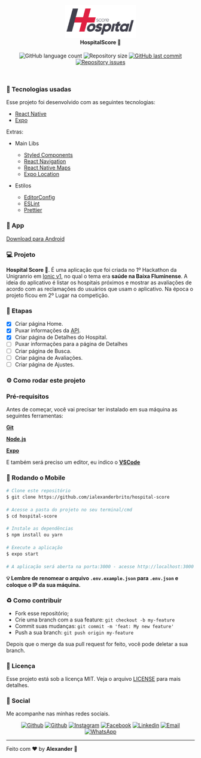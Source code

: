 <h4 align="center">
<img src="src/assets/logo.png" width="190px" /><br>
 <b>HospitalScore</b> 🏥
</h4>
<p align="center">
  <img alt="GitHub language count" src="https://img.shields.io/github/languages/count/ialexanderbrito/hospital-score.svg">

  <img alt="Repository size" src="https://img.shields.io/github/repo-size/ialexanderbrito/hospital-score.svg">
  
  <a href="https://github.com/ialexanderbrito/be-the-hero/commits/master">
    <img alt="GitHub last commit" src="https://img.shields.io/github/last-commit/ialexanderbrito/hospital-score.svg"></a>

  <a href="https://github.com/ialexanderbrito/be-the-hero/issues">
    <img alt="Repository issues" src="https://img.shields.io/github/issues/ialexanderbrito/hospital-score.svg"></a>
</p>

<br>

### :rocket: Tecnologias usadas
Esse projeto foi desenvolvido com as seguintes tecnologias:
- [React Native](https://reactnative.dev/)
- [Expo](https://expo.io/)

Extras:

- Main Libs
  - [Styled Components](https://styled-components.com/)
  - [React Navigation](https://reactnavigation.org/)
  - [React Native Maps](https://github.com/react-native-community/react-native-maps)
  - [Expo Location](https://docs.expo.io/versions/latest/sdk/location/)
  
- Estilos
  - [EditorConfig](https://editorconfig.org/)
  - [ESLint](https://eslint.org/)
  - [Prettier](https://prettier.io/)

### 📱 App

[Download para Android](#)

### 💻 Projeto

<b>Hospital Score 🏥</b>. É uma aplicação que foi criada no 1º Hackathon da Unigranrio em [Ionic v1](https://github.com/ialexanderbrito/HospitalScore), 
no qual o tema era <b>saúde na Baixa Fluminense</b>. A ideia do aplicativo é listar os hospitais próximos e mostrar as avaliações de acordo
com as reclamações do usuários que usam o aplicativo. Na época o projeto ficou em 2º Lugar na competição.

### 📃 Etapas

- [x] Criar página Home.
- [x] Puxar informações da [API](https://github.com/ialexanderbrito/api-hospital-score).
- [x] Criar página de Detalhes do Hospital.
- [ ] Puxar informações para a página de Detalhes
- [ ] Criar página de Busca.
- [ ] Criar página de Avaliações.
- [ ] Criar página de Ajustes.

### ⚙ Como rodar este projeto

### Pré-requisitos

Antes de começar, você vai precisar ter instalado em sua máquina as seguintes ferramentas:

<b>[Git](https://git-scm.com)</b>

<b>[Node.js](https://nodejs.org/en/)</b>

<b>[Expo](https://expo.io)</b>

E também será preciso um editor, eu indico o <b>[VSCode](https://code.visualstudio.com/)</b>

### 🧭 Rodando o Mobile

```bash
# Clone este repositório
$ git clone https://github.com/ialexanderbrito/hospital-score

# Acesse a pasta do projeto no seu terminal/cmd
$ cd hospital-score

# Instale as dependências
$ npm install ou yarn

# Execute a aplicação
$ expo start

# A aplicação será aberta na porta:3000 - acesse http://localhost:3000
```

<b>💡 Lembre de renomear o arquivo ``.env.example.json`` para ``.env.json`` e coloque o IP da sua máquina.</b>

### :recycle: Como contribuir

- Fork esse repositório;
- Crie uma branch com a sua feature: `git checkout -b my-feature`
- Commit suas mudanças: `git commit -m 'feat: My new feature'`
- Push a sua branch: `git push origin my-feature`

Depois que o merge da sua pull request for feito, você pode deletar a sua branch.

### :memo: Licença

Esse projeto está sob a licença MIT. Veja o arquivo [LICENSE](LICENSE) para mais detalhes.

### 📱 Social

Me acompanhe nas minhas redes sociais.

<p align="center">

   <a href="https://github.com/ialexanderbrito" target="_blank" >
    <img alt="Github" src="https://img.shields.io/badge/Github--%23F8952D?style=social&logo=github"></a>
    
   <a href="https://twitter.com/ialexanderbrito" target="_blank" > 
     <img alt="Github" src="https://img.shields.io/badge/Twitter--%23F8952D?style=social&logo=twitter"></a> 
  
  <a href="https://instagram.com/ialexanderbrito" target="_blank" >
    <img alt="Instagram" src="https://img.shields.io/badge/Instagram--%23F8952D?style=social&logo=instagram"></a> 
  
  <a href="https://facebook.com/ialexanderbrito" target="_blank" >
    <img alt="Facebook" src="https://img.shields.io/badge/Facebook--%23F8952D?style=social&logo=facebook"></a> 

  <a href="https://www.linkedin.com/in/ialexanderbrito/" target="_blank" >
    <img alt="Linkedin" src="https://img.shields.io/badge/Linkedin--%23F8952D?style=social&logo=linkedin"></a> 
  
  <a href="mailto:ialexanderbrito@gmail.com" target="_blank" >
    <img alt="Email" src="https://img.shields.io/badge/Email--%23F8952D?style=social&logo=gmail"></a> 
  
  <a href="https://api.whatsapp.com/send?phone=5521979434402" target="_blank" >
    <img alt="WhatsApp" src="https://img.shields.io/badge/Whatsapp--%23F8952D?style=social&logo=whatsapp"></a>
</p>

---

Feito com ❤️ by **Alexander** 🤙

